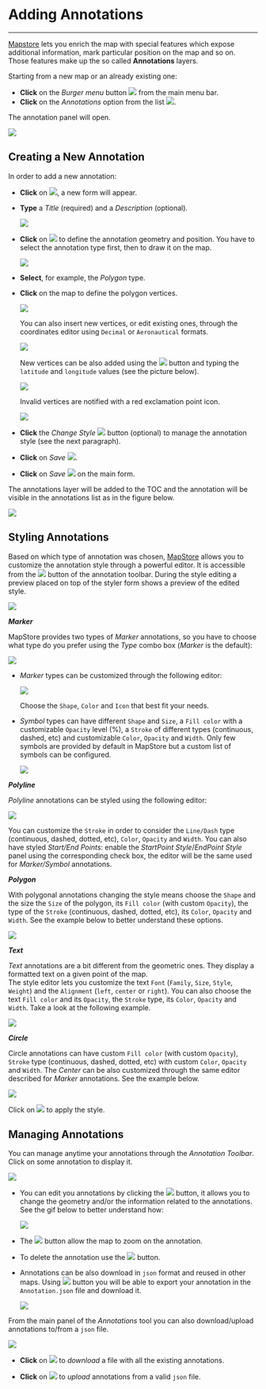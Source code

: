# Adding Annotations
********************

[Mapstore](https://mapstore2.geo-solutions.it/mapstore/#/) lets you enrich the map with special features which expose additional information, mark particular position on the map and so on.
Those features make up the so called **Annotations** layers.

Starting from a new map or an already existing one:

* **Click** on the *Burger menu* button <img src="../img/burger.jpg" style="max-width:30px;" /> from the main menu bar.
* **Click** on the *Annotations* option from the list <img src="../img/annotation-option.jpg" style="max-width:100px;"/>.

The annotation panel will open.

<img src="../img/annotation_tool.png" style="max-width:600px;" />

Creating a New Annotation
-------------------------

In order to add a new annotation:

* **Click** on <img src="../img/+++.jpg" style="max-width:30px;" />, a new form will appear.

* **Type** a *Title* (required) and a *Description* (optional).

    <img src="../img/annotation_form_filled.png" style="max-width:500px;" />

* **Click** on <img src="../img/annotation-draw.jpg" style="max-width:30px;" /> to define the annotation geometry and position. You have to select the annotation type first, then to draw it on the map.

    <img src="../img/annotations_types.png" style="max-width:500px;" />

* **Select**, for example, the *Polygon* type.

* **Click** on the map to define the polygon vertices.

    <img src="../img/polygon_annotation_drawing.gif" />
	

    You can also insert new vertices, or edit existing ones, through the coordinates editor using `Decimal` or `Aeronautical` formats.
	

    <img src="../img/coordinates_format_switcher.png" style="max-width:600px;" />
	

    New vertices can be also added using the <img src="../img/++.jpg" style="max-width:30px;" /> button and typing the `latitude` and `longitude` values (see the picture below).
	

    <img src="../img/add_vertex_button.png" style="max-width:450px;" />
	

    Invalid vertices are notified with a red exclamation point icon.
	

    <img src="../img/invalid_vertex.png" style="max-width:600px;" />

* **Click** the *Change Style* <img src="../img/change_style_icon.png" style="max-width:30px;" /> button (optional) to manage the annotation style (see the next paragraph).

* **Click** on *Save* <img src="../img/save_button.png" style="max-width:30px;" />.

* **Click** on *Save* <img src="../img/save_button.png" style="max-width:30px;" /> on the main form.

The annotations layer will be added to the TOC and the annotation will be visible in the annotations list as in the figure below.

<img src="../img/tijuana_annotation.png" />

Styling Annotations
-------------------

Based on which type of annotation was chosen, [MapStore](https://mapstore2.geo-solutions.it/mapstore/#/) allows you to customize the annotation style through a powerful editor. It is accessible from the <img src="../img/annotation-draw.jpg" style="max-width:30px;" /> button of the annotation toolbar. During the style editing a preview placed on top of the styler form shows a preview of the edited style.

<img src="../img/annotations_toolbar.png" style="max-width:500px;"/>

***Marker***

MapStore provides two types of *Marker* annotations, so you have to choose what type do you prefer using the *Type* combo box (*Marker* is the default):

<img src="../img/marker_type_selection.png" style="max-width:500px;"/>

* *Marker* types can be customized through the following editor:

    <img src="../img/marker_style_editor.png" style="max-width:600px;"/>

    Choose the `Shape`, `Color` and `Icon` that best fit your needs.

* *Symbol* types can  have different `Shape` and `Size`, a `Fill color` with a customizable `Opacity` level (%), a `Stroke` of different types (continuous, dashed, etc) and customizable `Color`, `Opacity` and `Width`. Only few symbols are provided by default in MapStore but a custom list of symbols can be configured. 

    <img src="../img/symbol_style_editor.png" style="max-width:600px;"/>

***Polyline***

*Polyline* annotations can be styled using the following editor:

<img src="../img/polyline_style_editor.png" style="max-width:500px;"/>

You can customize the `Stroke` in order to consider the `Line/Dash` type (continuous, dashed, dotted, etc), `Color`, `Opacity` and `Width`.
You can also have styled *Start/End Points*: enable the *StartPoint Style*/*EndPoint Style* panel using the corresponding check box, the editor will be the same used for *Marker/Symbol* annotations.

***Polygon***

With polygonal annotations changing the style means choose the `Shape` and the size the `Size` of the polygon, its `Fill color` (with custom `Opacity`), the type of the `Stroke` (continuous, dashed, dotted, etc), its `Color`, `Opacity` and `Width`.
See the example below to better understand these options.

<img src="../img/polygon_style_editor.png" style="max-width:500px;"/>

***Text***

*Text* annotations are a bit different from the geometric ones. They display a formatted text on a given point of the map.  
The style editor lets you customize the text `Font` (`Family`, `Size`, `Style`, `Weight`) and the `Alignment` (`left`, `center` or `right`).
You can also choose the text `Fill color` and its `Opacity`, the `Stroke` type, its `Color`, `Opacity` and `Width`. Take a look at the following example.

<img src="../img/text_annotation_editor.png" style="max-width:500px;"/>

***Circle***

Circle annotations can have custom `Fill color` (with custom `Opacity`), `Stroke` type (continuous, dashed, dotted, etc) with custom `Color`, `Opacity` and `Width`. The *Center* can be also customized through the same editor described for *Marker* annotations.
See the example below.

<img src="../img/circle_style_editor.png" style="max-width:500px;"/>

Click on <img src="../img/apply_button.png" style="max-width:30px;" /> to apply the style.

Managing Annotations
--------------------

You can manage anytime your annotations through the *Annotation Toolbar*. Click on some annotation to display it.

<img src="../img/annotation_toolbar.png" style="max-width:500px;"/>

* You can edit you annotations by clicking the <img src="../img/edit_button.png" style="max-width:30px;" /> button, it allows you to change the geometry and/or the information related to the annotations. See the gif below to better understand how:

    <img src="../img/editing_annotations.gif" />

* The <img src="../img/zoom_button.png" style="max-width:30px;" /> button allow the map to zoom on the annotation.

* To delete the annotation use the <img src="../img/delete_button.png" style="max-width:30px;" /> button.

* Annotations can be also download in `json` format and reused in other maps. Using <img src="../img/download_annotation_button.png" style="max-width:30px;" /> button you will be able to export your annotation in the `Annotation.json` file and download it.

    <img src="../img/download_annotation.png" />

From the main panel of the *Annotations* tool you can also download/upload annotations to/from a `json` file.

<img src="../img/annotations_main_panel.png" style="max-width:500px;" />

* **Click** on <img src="../img/download_annotation_button.png" style="max-width:30px;" > to *download* a file with all the existing annotations.

* **Click** on <img src="../img/upload_annotation_button.png" style="max-width:30px;" > to *upload* annotations from a valid `json` file.
